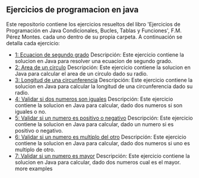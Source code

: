 ## Ejercicios de programacion en java

Este repositorio contiene los ejercicios resueltos del libro
'Ejercicios de Programación en Java Condicionales, Bucles, Tablas y Funciones', F.M. Pérez Montes. cada uno dentro de su propia carpeta. A continuación se detalla cada ejercicio:

- [1: Ecuacion de segundo grado](./EcuacionSegundoGrado/) Descripción: Este ejercicio contiene la solucion en Java para resolver una ecuacion de segundo grado.
- [2: Area de un circulo](./AreaCirculo/) Descripción: Este ejercicio contiene la solucion en Java para calcular el area de un circulo dado su radio.
- [3: Longitud de una circunferencia](./LongitudCircunferencia/) Descripción: Este ejercicio contiene la solucion en Java para calcular la longitud de una circunferencia dado su radio.
- [4: Validar si dos numeros son iguales](./NumerosIguales/) Descripción: Este ejercicio contiene la solucion en Java para calcular, dado dos numeros si son iguales o no.
- [5: Validar si un numero es positivo o negativo](./PositivoNegativo/) Descripción: Este ejercicio contiene la solucion en Java para calcular, dado un numero si es positivo o negativo.
- [6: Validar si un numero es multiplo del otro](./Multiplos/) Descripción: Este ejercicio contiene la solucion en Java para calcular, dado dos numeros si uno es multiplo de otro.
- [7: Validar si un numero es mayor](./Multiplos/) Descripción: Este ejercicio contiene la solucion en Java para calcular, dado dos numeros cual es el mayor.
more examples
